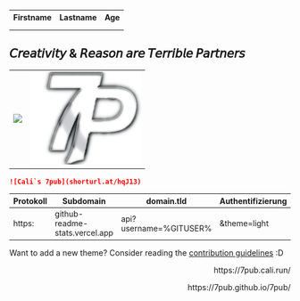 <!-- DO NOT EDIT THIS FILE DIRECTLY -->

<div id="table-wrapper">
  <table>
    <tr>
      <th>Firstname</th>
      <th>Lastname</th> 
      <th>Age</th>
    </tr>
    <tr>
      <td></td>
      <td></td> 
      <td></td>
    </tr>
    <tr>
      <td></td>
      <td></td> 
      <td></td>
    </tr>
  </table>
</div>

<h2>𝘊𝘳𝘦𝘢𝘵𝘪𝘷𝘪𝘵𝘺 & 𝘙𝘦𝘢𝘴𝘰𝘯 𝘢𝘳𝘦 𝘛𝘦𝘳𝘳𝘪𝘣𝘭𝘦 𝘗𝘢𝘳𝘵𝘯𝘦𝘳𝘴</h2>

<table style="width:100%">
  <th>
    <img src="https://github-readme-stats.vercel.app/api?username=7pub&theme=light&show_icons=false" >
  </th>
  <td>
    <section align="center"><img src="/assets/img/banner.png" alt="scriptum"><br></section>
  </td>
</table>

```md
![Cali`s 7pub](shorturl.at/hqJ13)
```

| Protokoll | Subdomain | domain.tld | Authentifizierung | Colors | Icons |
-|-|-|-|-|-|
| https: | github-readme-stats.vercel.app | api? username=%GITUSER% | &theme=light | &show_icons=false | |

Want to add a new theme? Consider reading the [contribution guidelines](../CONTRIBUTING.md#themes-contribution) :D

<div align="right">
<p>https://7pub.cali.run/</p>
<p>https://7pub.github.io/7pub/</p>
</div>
